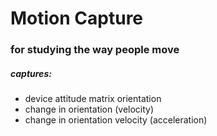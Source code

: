 # Motion Capture

### for studying the way people move

##### captures:
* device attitude matrix orientation
* change in orientation (velocity)
* change in orientation velocity (acceleration)